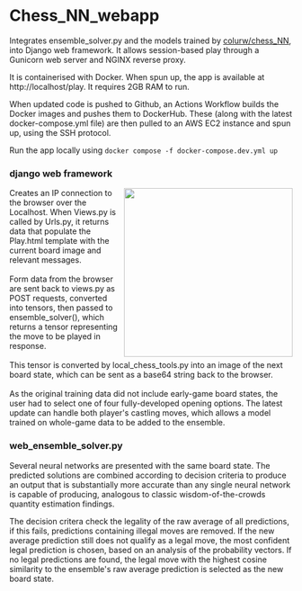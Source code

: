 # Chess_NN_webapp

Integrates ensemble_solver.py and the models trained by <a href="https://github.com/colurw/chess_NN/blob/main/readme.md" target="_blank">colurw/chess_NN</a>, into Django web framework.  It allows session-based play through a Gunicorn web server and NGINX reverse proxy.  

It is containerised with Docker.  When spun up, the app is available at http://localhost/play.  It requires 2GB RAM to run.

When updated code is pushed to Github, an Actions Workflow builds the Docker images and pushes them to DockerHub.  These (along with the latest docker-compose.yml file) are then pulled to an AWS EC2 instance and spun up, using the SSH protocol.

Run the app locally using `docker compose -f docker-compose.dev.yml up`

### django web framework
<img src="https://github.com/colurw/chess_NN/assets/66322644/b3d419ff-06b9-4444-85ba-99531d4db79c" align="right" width="300px"/>
Creates an IP connection to the browser over the Localhost.  When Views.py is 
called by Urls.py, it returns data that populate the Play.html template with the 
current board image and relevant messages.  <br><br>
Form data from the browser are sent back to views.py as POST requests, converted
into tensors, then passed to ensemble_solver(), which returns a tensor representing 
the move to be played in response.  <br><br>
This tensor is converted by local_chess_tools.py into an image of the next 
board state, which can be sent as a base64 string back to the browser. <br><br>
As the original training data did not include early-game board states, the user had 
to select one of four fully-developed opening options.  The latest update can
handle both player's castling moves, which allows a model trained on whole-game data to be added to the ensemble. 

### web_ensemble_solver.py  
Several neural networks are presented with the same board state.  The 
predicted solutions are combined according to decision criteria to produce an
output that is substantially more accurate than any single neural network is capable 
of producing, analogous to classic wisdom-of-the-crowds quantity estimation findings.

The decision critera check the legality of the raw average of all predictions, if this fails, predictions 
containing illegal moves are removed.  If the new average prediction still does not qualify as a legal move, the most confident legal prediction is chosen, based on an analysis of the probability vectors. If no legal predictions are found, the legal move with the highest cosine similarity to the ensemble's raw average prediction is selected as the new board state. <br clear="right"/>
